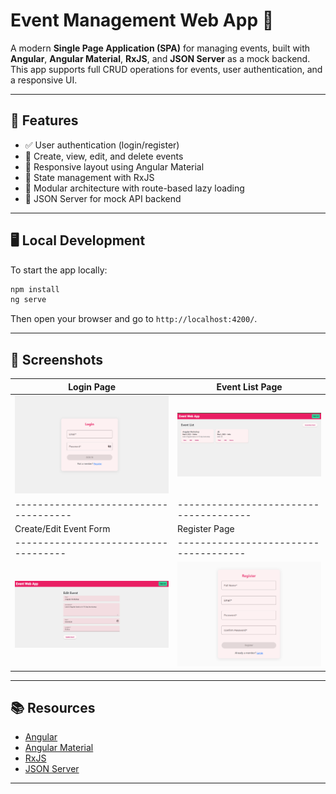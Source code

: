 # Event Management Web App 🎉

A modern **Single Page Application (SPA)** for managing events, built with **Angular**, **Angular Material**, **RxJS**, and **JSON Server** as a mock backend. This app supports full CRUD operations for events, user authentication, and a responsive UI.

---

## 🚀 Features

- ✅ User authentication (login/register)
- 📅 Create, view, edit, and delete events
- 📱 Responsive layout using Angular Material
- 🔄 State management with RxJS
- 📂 Modular architecture with route-based lazy loading
- 📡 JSON Server for mock API backend

---


## 🖥️ Local Development

To start the app locally:

```bash
npm install
ng serve
```

Then open your browser and go to `http://localhost:4200/`.

---


## 📸 Screenshots

| Login Page                          | Event List Page                     |
|------------------------------------|-------------------------------------|
| ![Login](public/img/Screenshot1.png)    | ![Event List](public/img/Screenshot3.png) |
| -------------------------------------|--------------------------------------|
| Create/Edit Event Form             | Register Page                       |
|------------------------------------|-------------------------------------|
| ![Event Details](public/img/Screenshot5.png)      | ![Register](public/img/Screenshot2.png) |

---

## 📚 Resources

- [Angular](https://angular.io/)
- [Angular Material](https://material.angular.io/)
- [RxJS](https://rxjs.dev/)
- [JSON Server](https://github.com/typicode/json-server)

---
